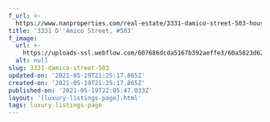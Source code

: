 ```yaml
---
f_url: >-
  https://www.nanproperties.com/real-estate/3331-damico-street-503-houston-tx-77019/41312495/106972346
title: '3331 D''Amico Street, #503'
f_image:
  url: >-
    https://uploads-ssl.webflow.com/607686dcda5167b392aeffe3/60a5823d62307203b0edc72c_img-1.jpeg
  alt: null
slug: 3331-damico-street-503
updated-on: '2021-05-19T21:25:17.865Z'
created-on: '2021-05-19T21:25:17.865Z'
published-on: '2021-05-19T22:05:47.033Z'
layout: '[luxury-listings-page].html'
tags: luxury-listings-page
---
```



